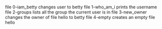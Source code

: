 file 0-iam_betty changes user to betty
file 1-who_am_i prints the username
file 2-groups lists all the group the current user is in
file 3-new_owner changes the owner of file hello to betty
file 4-empty creates an empty file hello
